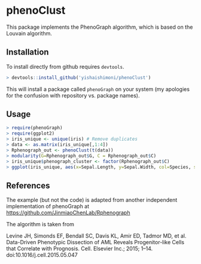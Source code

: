 # phenoClust
This package implements the PhenoGraph algorithm, which is based on the Louvain algorithm.

## Installation
To install directly from github requires `devtools`.
```R
> devtools::install_github('yishaishimoni/phenoClust')
```

This will install a package called `phenoGraph` on your system (my apologies for the confusion with repository vs. package names).

## Usage
```R
> require(phenoGraph)
> require(ggplot2)
> iris_unique <- unique(iris) # Remove duplicates
> data <- as.matrix(iris_unique[,1:4])
> Rphenograph_out <- phenoClust(t(data))
> modularity(G=Rphenograph_out$G, C = Rphenograph_out$C)
> iris_unique$phenograph_cluster <- factor(Rphenograph_out$C)
> ggplot(iris_unique, aes(x=Sepal.Length, y=Sepal.Width, col=Species, shape=phenograph_cluster)) + geom_point(size = 3)+theme_bw()
```

## References
The example (but not the code) is adapted from another independent implementation of phenoGraph at https://github.com/JinmiaoChenLab/Rphenograph

The algorithm is taken from 

Levine JH, Simonds EF, Bendall SC, Davis KL, Amir ED, Tadmor MD, et al. Data-Driven Phenotypic Dissection of AML Reveals Progenitor-like Cells that Correlate with Prognosis. Cell. Elsevier Inc.; 2015; 1–14. doi:10.1016/j.cell.2015.05.047
